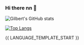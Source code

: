 ### Hi there nn 👋



![Gilbert's GitHub stats](https://github-readme-stats.vercel.app/api?username=TineoGilbert&show_icons=true&theme=tokyonight)

[![Top Langs](https://github-readme-stats.vercel.app/api/top-langs/?username=TineoGilbert&layout=compact)](https://github.com/TineoGilbert/github-readme-stats)

{{ LANGUAGE_TEMPLATE_START }}
